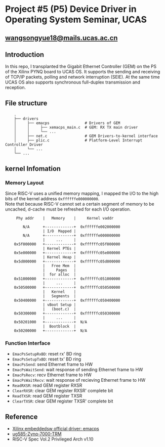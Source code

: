 # Project #5 (P5) Device Driver in Operating System Seminar, UCAS
## wangsongyue18@mails.ucas.ac.cn
## Introduction
In this repo, I transplanted the Gigabit Ethernet Controller (GEM) on the PS of the Xilinx PYNQ board to UCAS OS. It supports the sending and receiving of TCP/IP packets, polling and network interruption (SEIE). At the same time UCAS OS also supports synchronous full-duplex transmission and reception.
## File structure
```
    .
    ├── drivers
    │     ├── emacps                # Drivers of GEM
    │     │     ├── xemacps_main.c  # GEM: RX TX main driver
    │     │     └── ...
    │     ├── net.c                 # GEM Drivers-to-kernel interface
    │     ├── plic.c                # Platform-Level Interrupt Controller Driver
    │     └── ...
    └── ...    
```
## kernel Infomation
### Memory Layout
Since RISC-V uses a unified memory mapping, I mapped the I/O to the high bits of the kernel address `0xffffffe000000000`.\
Note that because RISC-V cannot set a certain segment of memory to be uncached, d-cache must be refreshed for each I/O operation.
``` 
     Phy addr    |   Memory    |     Kernel vaddr

        N/A      +-------------+  0xffffffe002000000
                 | I/O  Mapped | 
        N/A      +-------------+  0xffffffe000000000
                 |     ...     | 
    0x5f000000   +-------------+  0xffffffc05f000000
                 | Kernel PTEs | 
    0x5e000000   +-------------+  0xffffffc05e000000
                 | Kernel Heap | 
    0x5d000000   +-------------+  0xffffffc05d000000
                 |   Free Mem  |
                 |     Pages   | 
                 |  for alloc  | 
    0x51000000   +-------------+  0xffffffc051000000
                 |     ...     | 
    0x50500000   +-------------+  0xffffffc050500000
                 |   Kernel    |
                 |   Segments  |
    0x50400000   +-------------+  0xffffffc050400000
                 | vBoot Setup |
                 |   (boot.c)  |
    0x50300000   +-------------+  0xffffffc050300000
                 |     ...     |
    0x50201000   +-------------+  N/A
                 |  Bootblock  |
    0x50200000   +-------------+  N/A
```
### Function Interface
* `EmacPsSetupRxBD`: reset rx' BD ring 
* `EmacPsSetupTxBD`: reset tx' BD ring 
* `EmacPsSend`: send Ethernet frame to HW
* `EmacPsWaitSend`: wait response of sending Ethernet frame to HW 
* `EmacPsRecv`: recv Ethernet frame to HW
* `EmacPsWaitRecv`: wait response of recieving Ethernet frame to HW 
* `ReadRXSR`: read GEM register RXSR
* `ClearRXSR`: clear GEM register RXSR' complete bit
* `ReadTXSR`: read GEM register TXSR
* `ClearTXSR`: clear GEM register TXSR' complete bit
## Reference
* [Xilinx embeddedsw official driver: emacps](https://github.com/Xilinx/embeddedsw/blob/master/XilinxProcessorIPLib/drivers/emacps/)
* [ug585-Zynq-7000-TRM](https://www.xilinx.com/support/documentation/user_guides/ug585-Zynq-7000-TRM.pdf)
* RISC-V Spec Vol.2 Privileged Arch v1.10